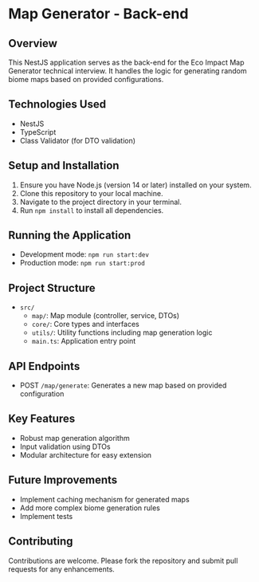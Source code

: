 # Map Generator - Back-end

## Overview

This NestJS application serves as the back-end for the Eco Impact Map Generator technical interview. It handles the logic for generating random biome maps based on provided configurations.

## Technologies Used

- NestJS
- TypeScript
- Class Validator (for DTO validation)

## Setup and Installation

1. Ensure you have Node.js (version 14 or later) installed on your system.
2. Clone this repository to your local machine.
3. Navigate to the project directory in your terminal.
4. Run `npm install` to install all dependencies.

## Running the Application

- Development mode: `npm run start:dev`
- Production mode: `npm run start:prod`

## Project Structure

- `src/`
  - `map/`: Map module (controller, service, DTOs)
  - `core/`: Core types and interfaces
  - `utils/`: Utility functions including map generation logic
  - `main.ts`: Application entry point

## API Endpoints

- POST `/map/generate`: Generates a new map based on provided configuration

## Key Features

- Robust map generation algorithm
- Input validation using DTOs
- Modular architecture for easy extension

## Future Improvements

- Implement caching mechanism for generated maps
- Add more complex biome generation rules
- Implement tests

## Contributing

Contributions are welcome. Please fork the repository and submit pull requests for any enhancements.
